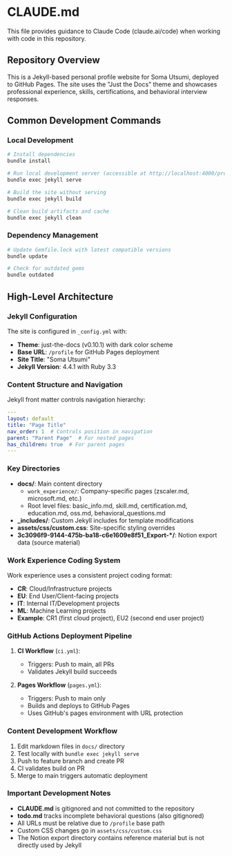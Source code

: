 # CLAUDE.md

This file provides guidance to Claude Code (claude.ai/code) when working with code in this repository.

## Repository Overview

This is a Jekyll-based personal profile website for Soma Utsumi, deployed to GitHub Pages. The site uses the "Just the Docs" theme and showcases professional experience, skills, certifications, and behavioral interview responses.

## Common Development Commands

### Local Development
```bash
# Install dependencies
bundle install

# Run local development server (accessible at http://localhost:4000/profile)
bundle exec jekyll serve

# Build the site without serving
bundle exec jekyll build

# Clean build artifacts and cache
bundle exec jekyll clean
```

### Dependency Management
```bash
# Update Gemfile.lock with latest compatible versions
bundle update

# Check for outdated gems
bundle outdated
```

## High-Level Architecture

### Jekyll Configuration
The site is configured in `_config.yml` with:
- **Theme**: just-the-docs (v0.10.1) with dark color scheme
- **Base URL**: `/profile` for GitHub Pages deployment
- **Site Title**: "Soma Utsumi"
- **Jekyll Version**: 4.4.1 with Ruby 3.3

### Content Structure and Navigation
Jekyll front matter controls navigation hierarchy:
```yaml
---
layout: default
title: "Page Title"
nav_order: 1  # Controls position in navigation
parent: "Parent Page"  # For nested pages
has_children: true  # For parent pages
---
```

### Key Directories
- **docs/**: Main content directory
  - `work_experience/`: Company-specific pages (zscaler.md, microsoft.md, etc.)
  - Root level files: basic_info.md, skill.md, certification.md, education.md, oss.md, behavioral_questions.md
- **_includes/**: Custom Jekyll includes for template modifications
- **assets/css/custom.css**: Site-specific styling overrides
- **3c3096f9-9144-475b-ba18-c6e1609e8f51_Export-*/**: Notion export data (source material)

### Work Experience Coding System
Work experience uses a consistent project coding format:
- **CR**: Cloud/Infrastructure projects
- **EU**: End User/Client-facing projects  
- **IT**: Internal IT/Development projects
- **ML**: Machine Learning projects
- **Example**: CR1 (first cloud project), EU2 (second end user project)

### GitHub Actions Deployment Pipeline
1. **CI Workflow** (`ci.yml`): 
   - Triggers: Push to main, all PRs
   - Validates Jekyll build succeeds
   
2. **Pages Workflow** (`pages.yml`):
   - Triggers: Push to main only
   - Builds and deploys to GitHub Pages
   - Uses GitHub's pages environment with URL protection

### Content Development Workflow
1. Edit markdown files in `docs/` directory
2. Test locally with `bundle exec jekyll serve`
3. Push to feature branch and create PR
4. CI validates build on PR
5. Merge to main triggers automatic deployment

### Important Development Notes
- **CLAUDE.md** is gitignored and not committed to the repository
- **todo.md** tracks incomplete behavioral questions (also gitignored)
- All URLs must be relative due to `/profile` base path
- Custom CSS changes go in `assets/css/custom.css`
- The Notion export directory contains reference material but is not directly used by Jekyll